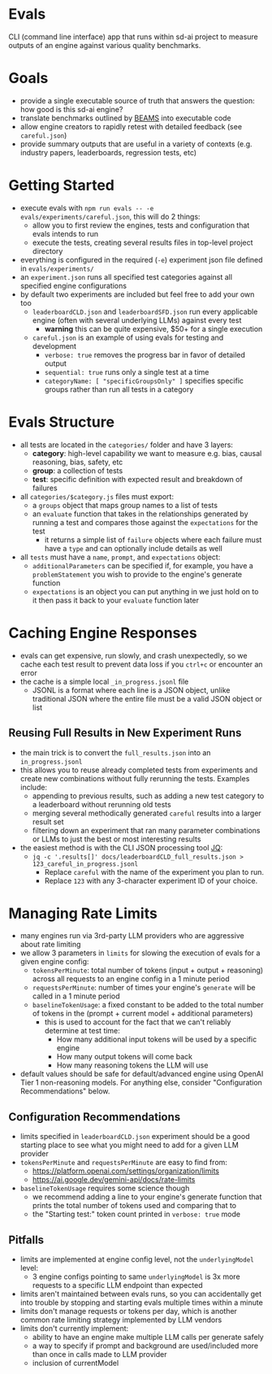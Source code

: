 # Evals
CLI (command line interface) app that runs within sd-ai project to measure outputs of an engine against various quality benchmarks.

# Goals
- provide a single executable source of truth that answers the question: how good is this sd-ai engine?
- translate benchmarks outlined by [BEAMS](https://www.buffalo.edu/ai-data-science/research/beams.html) into executable code
- allow engine creators to rapidly retest with detailed feedback (see `careful.json`)
- provide summary outputs that are useful in a variety of contexts (e.g. industry papers, leaderboards, regression tests, etc)

# Getting Started
- execute evals with `npm run evals -- -e evals/experiments/careful.json`, this will do 2 things:
    - allow you to first review the engines, tests and configuration that evals intends to run
    - execute the tests, creating several results files in top-level project directory 
- everything is configured in the required (`-e`) experiment json file defined in `evals/experiments/`
- an `experiment.json` runs all specified test categories against all specified engine configurations
- by default two experiments are included but feel free to add your own too
    - `leaderboardCLD.json` and `leaderboardSFD.json` run every applicable engine (often with several underlying LLMs) against every test
        - **warning** this can be quite expensive, $50+ for a single execution
    - `careful.json` is an example of using evals for testing and development
        - `verbose: true` removes the progress bar in favor of detailed output
        - `sequential: true` runs only a single test at a time
        - `categoryName: [ "specificGroupsOnly" ]` specifies specific groups rather than run all tests in a category

# Evals Structure
- all tests are located in the `categories/` folder and have 3 layers:
    - **category**: high-level capability we want to measure e.g. bias, causal reasoning, bias, safety, etc
    - **group**: a collection of tests
    - **test**: specific definition with expected result and breakdown of failures
- all `categories/$category.js` files must export: 
    - a `groups` object that maps group names to a list of tests
    - an `evaluate` function that takes in the relationships generated by running a test and compares those against the `expectations` for the test
        - it returns a simple list of `failure` objects where each failure must have a `type` and can optionally include details as well 
- all `tests` must have a `name`, `prompt`, and `expectations` object:
    - `additionalParameters` can be specified if, for example, you have a `problemStatement` you wish to provide to the engine's generate function
    - `expectations` is an object you can put anything in we just hold on to it then pass it back to your `evaluate` function later

# Caching Engine Responses
- evals can get expensive, run slowly, and crash unexpectedly, so we cache each test result to prevent data loss if you `ctrl+c` or encounter an error
- the cache is a simple local `_in_progress.jsonl` file
    - JSONL is a format where each line is a JSON object, unlike traditional JSON where the entire file must be a valid JSON object or list

## Reusing Full Results in New Experiment Runs
- the main trick is to convert the `full_results.json` into an `in_progress.jsonl`
- this allows you to reuse already completed tests from experiments and create new combinations without fully rerunning the tests. Examples include:
    - appending to previous results, such as adding a new test category to a leaderboard without rerunning old tests
    - merging several methodically generated `careful` results into a larger result set
    - filtering down an experiment that ran many parameter combinations or LLMs to just the best or most interesting results
- the easiest method is with the CLI JSON processing tool [JQ](https://jqlang.org/):
    - `jq -c '.results[]' docs/leaderboardCLD_full_results.json > 123_careful_in_progress.jsonl`
        - Replace `careful` with the name of the experiment you plan to run.
        - Replace `123` with any 3-character experiment ID of your choice.


# Managing Rate Limits 
- many engines run via 3rd-party LLM providers who are aggressive about rate limiting
- we allow 3 parameters in `limits` for slowing the execution of evals for a given engine config:
    - `tokensPerMinute`: total number of tokens (input + output + reasoning) across all requests to an engine config in a 1 minute period
    - `requestsPerMinute`: number of times your engine's `generate` will be called in a 1 minute period
    - `baselineTokenUsage`: a fixed constant to be added to the total number of tokens in the (prompt + current model + additional parameters)
        - this is used to account for the fact that we can't reliably determine at test time:
            - How many additional input tokens will be used by a specific engine
            - How many output tokens will come back
            - How many reasoning tokens the LLM will use
- default values should be safe for default/advanced engine using OpenAI Tier 1 non-reasoning models. For anything else, consider "Configuration Recommendations" below.

## Configuration Recommendations 
- limits specified in `leaderboardCLD.json` experiment should be a good starting place to see what you might need to add for a given LLM provider
- `tokensPerMinute` and `requestsPerMinute` are easy to find from:
    - https://platform.openai.com/settings/organization/limits
    - https://ai.google.dev/gemini-api/docs/rate-limits
- `baselineTokenUsage` requires some science though
    - we recommend adding a line to your engine's generate function that prints the total number of tokens used and comparing that to
    - the "Starting test:" token count printed in `verbose: true` mode
 
## Pitfalls
- limits are implemented at engine config level, not the `underlyingModel` level:
    - 3 engine configs pointing to same `underlyingModel` is 3x more requests to a specific LLM endpoint than expected
- limits aren't maintained between evals runs, so you can accidentally get into trouble by stopping and starting evals multiple times within a minute
- limits don't manage requests or tokens per day, which is another common rate limiting strategy implemented by LLM vendors
- limits don't currently implement:
    - ability to have an engine make multiple LLM calls per generate safely
    - a way to specify if prompt and background are used/included more than once in calls made to LLM provider
    - inclusion of currentModel
